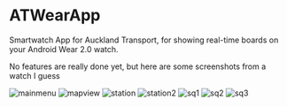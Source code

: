 # ATWearApp
Smartwatch App for Auckland Transport, for showing real-time boards on your Android Wear 2.0 watch.

No features are really done yet, but here are some screenshots from a watch I guess

![mainmenu](https://i.imgur.com/SENImjT.png)
![mapview](https://i.imgur.com/Q8Yw6my.png)
![station](https://i.imgur.com/eey1fvh.png)
![station2](https://i.imgur.com/HR6cPiq.png)
![sq1](https://i.imgur.com/uqzweBt.png)
![sq2](https://i.imgur.com/urAKEcw.png)
![sq3](https://i.imgur.com/ZYaaOJu.png)
